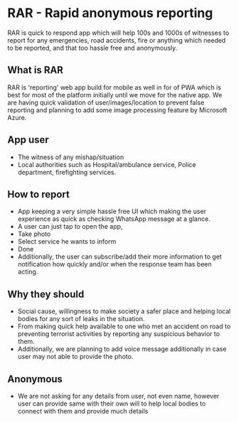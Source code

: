 # RAR - Rapid anonymous reporting

RAR is quick to respond app which will help 100s and 1000s of witnesses to report for any emergencies, road accidents, fire or anything which needed to be reported, and that too hassle free and anonymously.

## What is RAR
RAR is 'reporting' web app build for mobile as well in for of PWA which is best for most of the platform initially until we move for the native app. We are having quick validation of user/images/location to prevent false reporting and planning to add some image processing feature by Microsoft Azure.

## App user
- The witness of any mishap/situation
- Local authorities such as Hospital/ambulance service, Police department, firefighting services.

## How to report
- App keeping a very simple hassle free UI which making the user experience as quick as checking WhatsApp message at a glance.
- A user can just tap to open the app, 
- Take photo
- Select service he wants to inform
- Done
- Additionally, the user can subscribe/add their more information to get notification how quickly and/or when the response team has been acting.

## Why they should
- Social cause, willingness to make society a safer place and helping local bodies for any sort of leaks in the situation.
- From making quick help available to one who met an accident on road to preventing terrorist activities by reporting any suspicious behavior to them.
- Additionally, we are planning to add voice message additionally in case user may not able to provide the photo.

## Anonymous
- We are not asking for any details from user, not even name, however user can provide same with their own will to help local bodies to connect with them and provide much details